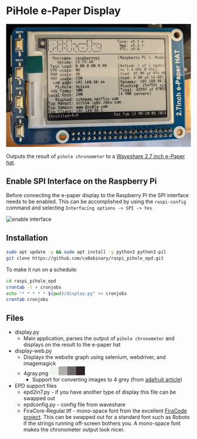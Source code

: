 # PiHole e-Paper Display

![e-paper hat image](raspi_pihole_epd.jpg)

Outputs the result of `pihole chronometer` to a [Waveshare 2.7 inch e-Paper hat](https://www.waveshare.com/wiki/2.7inch_e-Paper_HAT).

## Enable SPI Interface on the Raspberry Pi

Before connecting the e-paper display to the Raspberry Pi the SPI interface needs to be enabled. This can be accomplished by using the `raspi-config` command and selecting `Interfacing options -> SPI -> Yes`

![enable interface](https://www.waveshare.com/w/upload/1/1e/RPI_open_spi.png)

## Installation

```sh
sudo apt update -y && sudo apt install -y python3 python3-pil
git clone https://github.com/ca0abinary/raspi_pihole_epd.git
```

To make it run on a schedule:

```sh
cd raspi_pihole_epd
crontab -l > cronjobs
echo "* * * * * $(pwd)/display.py" >> cronjobs
crontab cronjobs
```

## Files

- display.py
  - Main application, parses the output of `pihole chronometer` and displays on the result to the e-paper hat
- display-web.py
  - Displays the website graph using selenium, webdriver, and imagemagick
  - 4gray.png <img src="4gray.png" height="24">
    - Support for converting images to 4 grey (from [adafruit article](https://learn.adafruit.com/adafruit-eink-display-breakouts/drawing-bitmaps))
- EPD support files
  - epd2in7.py - if you have another type of display this file can be swapped out
  - epdconfig.py - config file from waveshare
  - FiraCore-Regular.ttf - mono-space font from the excellent [FiraCode project](https://github.com/tonsky/FiraCode). This can be swapped out for a standard font such as Roboto if the strings running off-screen bothers you. A mono-space font makes the chronometer output look nicer.
